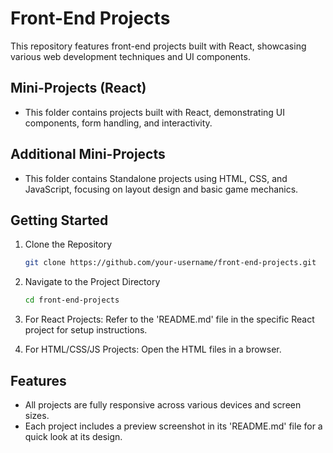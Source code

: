# Front-End Projects
This repository features front-end projects built with React, showcasing various web development techniques and UI components.

## Mini-Projects (React) 
- This folder contains projects built with React, demonstrating UI components, form handling, and interactivity.

## Additional Mini-Projects
- This folder contains Standalone projects using HTML, CSS, and JavaScript, focusing on layout design and basic game mechanics.

## Getting Started

1. Clone the Repository

    ```bash
    git clone https://github.com/your-username/front-end-projects.git

2. Navigate to the Project Directory

    ```bash
    cd front-end-projects

3. For React Projects:
   Refer to the 'README.md' file in the specific React project for setup instructions.

5. For HTML/CSS/JS Projects: Open the HTML files in a browser.

## Features
- All projects are fully responsive across various devices and screen sizes.
- Each project includes a preview screenshot in its 'README.md' file for a quick look at its design.
